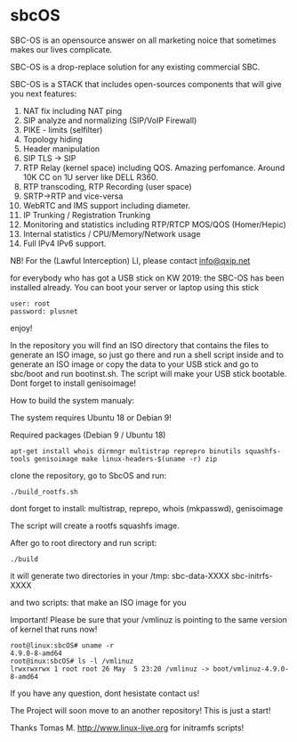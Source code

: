 # sbcOS

SBC-OS is an opensource answer on all marketing noice that sometimes makes
our lives complicate. 

SBC-OS is a drop-replace solution for any existing commercial SBC.

SBC-OS is a STACK that includes open-sources components that will give you
next features:

 
1. NAT fix including NAT ping
2. SIP analyze and normalizing (SIP/VoIP Firewall) 
3. PIKE - limits (selfilter)
4. Topology hiding
5. Header manipulation
6. SIP TLS -> SIP
7. RTP Relay (kernel space) including QOS. Amazing perfomance. Around 10K CC on
1U server like DELL R360.
8. RTP transcoding, RTP Recording  (user space)
9. SRTP->RTP and vice-versa
10. WebRTC and IMS support including diameter.
11. IP Trunking / Registration Trunking
12. Monitoring and statistics including RTP/RTCP MOS/QOS (Homer/Hepic)
13. Internal statistics / CPU/Memory/Network usage
14. Full IPv4 IPv6 support. 


NB! For the (Lawful Interception) LI, please contact info@qxip.net


for everybody who has got a USB stick on KW 2019: the SBC-OS has been
installed already. You can boot your server or laptop using this stick
```
user: root
password: plusnet

```

enjoy!


In the repository you will find an ISO directory that contains the files to generate an ISO image, 
so just go there and run a shell script inside and to generate an ISO image or copy the data 
to your USB stick and go to sbc/boot and run bootinst.sh. The script will make your USB stick bootable. 
Dont forget to install genisoimage!


How to build the system manualy:

The system requires Ubuntu 18 or Debian 9!

Required packages (Debian 9 / Ubuntu 18)

```
apt-get install whois dirmngr multistrap reprepro binutils squashfs-tools genisoimage make linux-headers-$(uname -r) zip
```

clone the repository, go to SbcOS and run:

```
./build_rootfs.sh
```

dont forget to install: multistrap, reprepo, whois (mkpasswd), genisoimage

The script will create a rootfs squashfs image.

After go to root directory and run script:

```
./build

```

it will generate two directories in your /tmp:
sbc-data-XXXX
sbc-initrfs-XXXX

and two scripts: that make an ISO image for you 


Important! Please be sure that your /vmlinuz is pointing to the same version of kernel
that runs now!

```
root@linux:sbcOS# uname -r
4.9.0-8-amd64
root@inux:sbcOS# ls -l /vmlinuz
lrwxrwxrwx 1 root root 26 May  5 23:20 /vmlinuz -> boot/vmlinuz-4.9.0-8-amd64

```

If you have any question, dont hesistate contact us!

The Project will soon move to an another repository! This is just a start!

Thanks Tomas M. <http://www.linux-live.org> for initramfs scripts!

